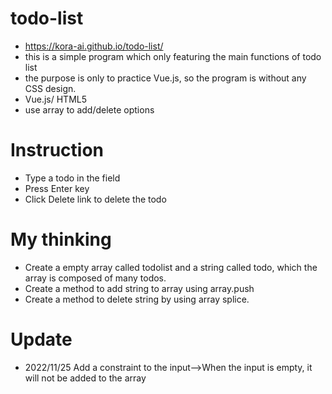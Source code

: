 # todo-list
- https://kora-ai.github.io/todo-list/
- this is a simple program which only featuring the main functions of todo list
- the purpose is only to practice Vue.js, so the program is without any CSS design.
- Vue.js/ HTML5 
- use array to add/delete options
# Instruction
- Type a todo in the field
- Press Enter key
- Click Delete link to delete the todo
# My thinking
- Create a empty array called todolist and a string called todo, which the array is composed of many todos.
- Create a method to add string to array using array.push
- Create a method to delete string by using array splice.

# Update
- 2022/11/25 Add a constraint to the input-->When the input is empty, it will not be added to the array
